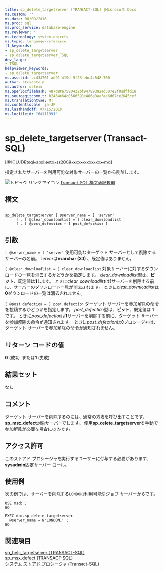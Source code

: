 ```yaml
---
title: sp_delete_targetserver (TRANSACT-SQL) |Microsoft Docs
ms.custom: ''
ms.date: 08/09/2016
ms.prod: sql
ms.prod_service: database-engine
ms.reviewer: ''
ms.technology: system-objects
ms.topic: language-reference
f1_keywords:
- sp_delete_targetserver
- sp_delete_targetserver_TSQL
dev_langs:
- TSQL
helpviewer_keywords:
- sp_delete_targetserver
ms.assetid: cc438701-ad91-419d-9f23-ebc4c548c700
author: stevestein
ms.author: sstein
ms.openlocfilehash: 487d88a7580432bf947893920d307e2f0adffd18
ms.sourcegitcommit: b2464064c0566590e486a3aafae6d67ce2645cef
ms.translationtype: MT
ms.contentlocale: ja-JP
ms.lasthandoff: 07/15/2019
ms.locfileid: "68111991"
---
```

# <a name="spdeletetargetserver-transact-sql"></a>sp_delete_targetserver (Transact-SQL)
[!INCLUDE[tsql-appliesto-ss2008-xxxx-xxxx-xxx-md](../../includes/tsql-appliesto-ss2008-xxxx-xxxx-xxx-md.md)]

  指定されたサーバーを利用可能な対象サーバーの一覧から削除します。  
   
 ![トピック リンク アイコン](../../database-engine/configure-windows/media/topic-link.gif "トピック リンク アイコン") [Transact-SQL 構文表記規則](../../t-sql/language-elements/transact-sql-syntax-conventions-transact-sql.md)  
  
## <a name="syntax"></a>構文  
  
```  
  
sp_delete_targetserver [ @server_name = ] 'server'   
     [ , [ @clear_downloadlist = ] clear_downloadlist ]  
     [ , [ @post_defection = ] post_defection ]  
```  
  
## <a name="arguments"></a>引数  
`[ @server_name = ] 'server'` 使用可能なターゲット サーバーとして削除するサーバーの名前。 *server*は**nvarchar (30)** 、既定値はありません。  
  
`[ @clear_downloadlist = ] clear_downloadlist` 対象サーバーに対するダウンロードの一覧を消去するかどうかを指定します。 *clear_downloadlist*型は、**ビット**、既定値は**1**します。 ときに*clear_downloadlist*は**1**サーバーを削除する前に、サーバーのダウンロード一覧が消去されます。 ときに*clear_downloadlist*は**0**ダウンロードの一覧は消去されません。  
  
`[ @post_defection = ] post_defection` ターゲット サーバーを参加解除の命令を投稿するかどうかを指定します。 *post_defection*型は、**ビット**、既定値は 1 です。 ときに*post_defection*は**1**サーバーを削除する前に、ターゲット サーバーを参加解除の命令が通知されます。 ときに*post_defection*は**0**プロシージャは、ターゲット サーバーを参加解除の命令が通知されません。  
  
## <a name="return-code-values"></a>リターン コードの値  
 **0** (成功) または**1** (失敗)  
  
## <a name="result-sets"></a>結果セット  
 なし  
  
## <a name="remarks"></a>コメント  
 ターゲット サーバーを削除するのには、通常の方法を呼び出すことです。 **sp_msx_defect**対象サーバーでします。 使用**sp_delete_targetserver**を手動で参加解除が必要な場合にのみです。  
  
## <a name="permissions"></a>アクセス許可  
 このストアド プロシージャを実行するユーザーに付与する必要があります、 **sysadmin**固定サーバー ロール。  
  
## <a name="examples"></a>使用例  
 次の例では、サーバーを削除する`LONDON1`利用可能なジョブ サーバーからです。  
  
```  
USE msdb ;  
GO  
  
EXEC dbo.sp_delete_targetserver  
  @server_name = N'LONDON1' ;  
GO  
```  
  
## <a name="see-also"></a>関連項目  
 [sp_help_targetserver &#40;TRANSACT-SQL&#41;](../../relational-databases/system-stored-procedures/sp-help-targetserver-transact-sql.md)   
 [sp_msx_defect &#40;TRANSACT-SQL&#41;](../../relational-databases/system-stored-procedures/sp-msx-defect-transact-sql.md)   
 [システム ストアド プロシージャ &#40;Transact-SQL&#41;](../../relational-databases/system-stored-procedures/system-stored-procedures-transact-sql.md)  
  
  
